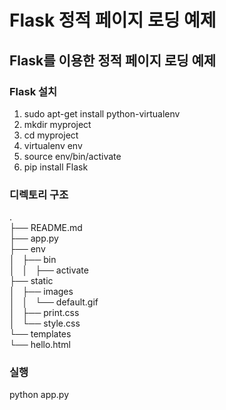 # Flask 정적 페이지 로딩 예제
## Flask를 이용한 정적 페이지 로딩 예제

### Flask 설치
1. sudo apt-get install python-virtualenv
2. mkdir myproject
3. cd myproject
4. virtualenv env
5. source env/bin/activate
6. pip install Flask

### 디렉토리 구조
.  
├── README.md  
├── app.py  
├── env  
│   ├── bin  
│   │   ├── activate  
├── static  
│   ├── images  
│   │   └── default.gif  
│   ├── print.css  
│   └── style.css  
└── templates  
    └── hello.html  
  
### 실행
python app.py
